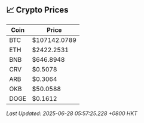 ## 📈 Crypto Prices

| Coin | Price |
| ---- | ----- |
| BTC | $107142.0789 |
| ETH | $2422.2531 |
| BNB | $646.8948 |
| CRV | $0.5078 |
| ARB | $0.3064 |
| OKB | $50.0588 |
| DOGE | $0.1612 |

_Last Updated: 2025-06-28 05:57:25.228 +0800 HKT_